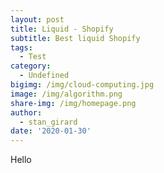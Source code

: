 ```yaml
---
layout: post
title: Liquid - Shopify
subtitle: Best liquid Shopify
tags:
  - Test
category:
  - Undefined
bigimg: /img/cloud-computing.jpg
image: /img/algorithm.png
share-img: /img/homepage.png
author:
  - stan_girard
date: '2020-01-30'
---
```

Hello
